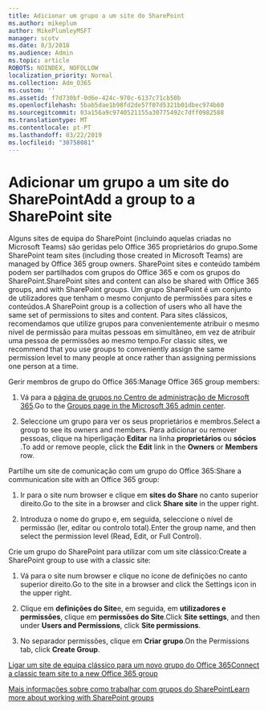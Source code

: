 ```yaml
---
title: Adicionar um grupo a um site do SharePoint
ms.author: mikeplum
author: MikePlumleyMSFT
manager: scotv
ms.date: 8/3/2018
ms.audience: Admin
ms.topic: article
ROBOTS: NOINDEX, NOFOLLOW
localization_priority: Normal
ms.collection: Adm_O365
ms.custom: ''
ms.assetid: f7d730bf-0d6e-424c-970c-6137c71cb50b
ms.openlocfilehash: 5bab5dae1b98fd2de57f07d5321b01dbec974b60
ms.sourcegitcommit: 03a156a9c9740521155a30775492c7dff0982588
ms.translationtype: MT
ms.contentlocale: pt-PT
ms.lasthandoff: 03/22/2019
ms.locfileid: "30758081"
---
```

# <a name="add-a-group-to-a-sharepoint-site"></a><span data-ttu-id="3dcb7-102">Adicionar um grupo a um site do SharePoint</span><span class="sxs-lookup"><span data-stu-id="3dcb7-102">Add a group to a SharePoint site</span></span>

<span data-ttu-id="3dcb7-103">Alguns sites de equipa do SharePoint (incluindo aquelas criadas no Microsoft Teams) são geridas pelo Office 365 proprietários do grupo.</span><span class="sxs-lookup"><span data-stu-id="3dcb7-103">Some SharePoint team sites (including those created in Microsoft Teams) are managed by Office 365 group owners.</span></span> <span data-ttu-id="3dcb7-104">SharePoint sites e conteúdo também podem ser partilhados com grupos do Office 365 e com os grupos do SharePoint.</span><span class="sxs-lookup"><span data-stu-id="3dcb7-104">SharePoint sites and content can also be shared with Office 365 groups, and with SharePoint groups.</span></span> <span data-ttu-id="3dcb7-105">Um grupo SharePoint é um conjunto de utilizadores que tenham o mesmo conjunto de permissões para sites e conteúdos.</span><span class="sxs-lookup"><span data-stu-id="3dcb7-105">A SharePoint group is a collection of users who all have the same set of permissions to sites and content.</span></span> <span data-ttu-id="3dcb7-106">Para sites clássicos, recomendamos que utilize grupos para convenientemente atribuir o mesmo nível de permissão para muitas pessoas em simultâneo, em vez de atribuir uma pessoa de permissões ao mesmo tempo.</span><span class="sxs-lookup"><span data-stu-id="3dcb7-106">For classic sites, we recommend that you use groups to conveniently assign the same permission level to many people at once rather than assigning permissions one person at a time.</span></span>
  
<span data-ttu-id="3dcb7-107">Gerir membros de grupo do Office 365:</span><span class="sxs-lookup"><span data-stu-id="3dcb7-107">Manage Office 365 group members:</span></span>
  
1. <span data-ttu-id="3dcb7-108">Vá para a [página de grupos no Centro de administração de Microsoft 365](https://portal.office.com/adminportal/home#/groups).</span><span class="sxs-lookup"><span data-stu-id="3dcb7-108">Go to the [Groups page in the Microsoft 365 admin center](https://portal.office.com/adminportal/home#/groups).</span></span>
    
2. <span data-ttu-id="3dcb7-109">Seleccione um grupo para ver os seus proprietários e membros.</span><span class="sxs-lookup"><span data-stu-id="3dcb7-109">Select a group to see its owners and members.</span></span> <span data-ttu-id="3dcb7-110">Para adicionar ou remover pessoas, clique na hiperligação **Editar** na linha **proprietários** ou **sócios** .</span><span class="sxs-lookup"><span data-stu-id="3dcb7-110">To add or remove people, click the **Edit** link in the **Owners** or **Members** row.</span></span> 
    
<span data-ttu-id="3dcb7-111">Partilhe um site de comunicação com um grupo do Office 365:</span><span class="sxs-lookup"><span data-stu-id="3dcb7-111">Share a communication site with an Office 365 group:</span></span>
  
1. <span data-ttu-id="3dcb7-112">Ir para o site num browser e clique em **sites do Share** no canto superior direito.</span><span class="sxs-lookup"><span data-stu-id="3dcb7-112">Go to the site in a browser and click **Share site** in the upper right.</span></span> 
    
2. <span data-ttu-id="3dcb7-113">Introduza o nome do grupo e, em seguida, seleccione o nível de permissão (ler, editar ou controlo total).</span><span class="sxs-lookup"><span data-stu-id="3dcb7-113">Enter the group name, and then select the permission level (Read, Edit, or Full Control).</span></span>
    
<span data-ttu-id="3dcb7-114">Crie um grupo do SharePoint para utilizar com um site clássico:</span><span class="sxs-lookup"><span data-stu-id="3dcb7-114">Create a SharePoint group to use with a classic site:</span></span>
  
1. <span data-ttu-id="3dcb7-115">Vá para o site num browser e clique no ícone de definições no canto superior direito.</span><span class="sxs-lookup"><span data-stu-id="3dcb7-115">Go to the site in a browser and click the Settings icon in the upper right.</span></span>
    
2. <span data-ttu-id="3dcb7-116">Clique em **definições do Site**e, em seguida, em **utilizadores e permissões**, clique em **permissões do Site**.</span><span class="sxs-lookup"><span data-stu-id="3dcb7-116">Click **Site settings**, and then under **Users and Permissions**, click **Site permissions**.</span></span>
    
3. <span data-ttu-id="3dcb7-117">No separador permissões, clique em **Criar grupo**.</span><span class="sxs-lookup"><span data-stu-id="3dcb7-117">On the Permissions tab, click **Create Group**.</span></span>
    
[<span data-ttu-id="3dcb7-118">Ligar um site de equipa clássico para um novo grupo do Office 365</span><span class="sxs-lookup"><span data-stu-id="3dcb7-118">Connect a classic team site to a new Office 365 group</span></span>](https://go.microsoft.com/fwlink/?linkid=2008654)
  
[<span data-ttu-id="3dcb7-119">Mais informações sobre como trabalhar com grupos do SharePoint</span><span class="sxs-lookup"><span data-stu-id="3dcb7-119">Learn more about working with SharePoint groups</span></span>](https://go.microsoft.com/fwlink/?linkid=874658)
  

